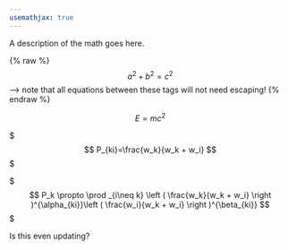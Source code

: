 ```yaml
---
usemathjax: true
---
```


A description of the math goes here.

 {% raw %}
  $$a^2 + b^2 = c^2$$ --> note that all equations between these tags will not need escaping! 
 {% endraw %}

$$E=mc^2$$

$$$
P_{ki}=\frac{w_k}{w_k + w_i}
$$$

$$$
P_k \propto \prod _{i\neq k} \left ( \frac{w_k}{w_k + w_i} \right )^{\alpha_{ki}}\left ( \frac{w_i}{w_k + w_i} \right )^{\beta_{ki}}
$$$

Is this even updating?
